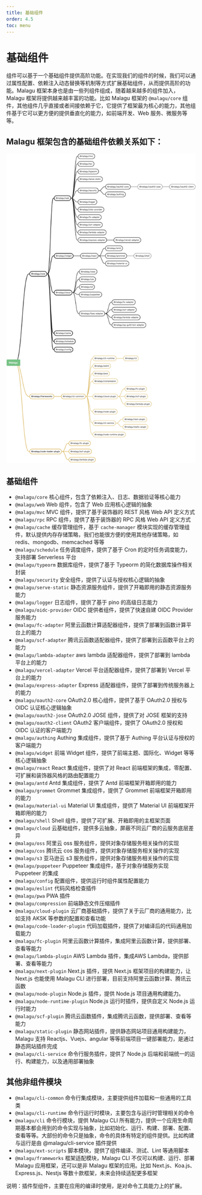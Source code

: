 ```yaml
---
title: 基础组件
order: 4.5
toc: menu
---
```


# 基础组件

组件可以基于一个基础组件提供高阶功能。在实现我们的组件的时候，我们可以通过属性配置、依赖注入动态替换等机制等方式扩展基础组件，从而提供高阶的功能。Malagu 框架本身也是由一些列组件组成，随着越来越多的组件加入，Malagu 框架将提供越来越丰富的功能。比如 Malagu 框架的 `@malagu/core` 组件，其他组件几乎直接或者间接依赖于它，它提供了框架最为核心的能力，其他组件基于它可以更方便的提供垂直化的能力，如前端开发、Web 服务、微服务等等。


## Malagu 框架包含的基础组件依赖关系如下：


![yuque_diagram](../../public/images/yuque_mind.jpeg)


## 基础组件

- `@malagu/core` 核心组件，包含了依赖注入、日志、数据验证等核心能力
- `@malagu/web` Web 组件，包含了 Web 应用核心逻辑的抽象
- `@malagu/mvc` MVC 组件，提供了基于装饰器的 REST 风格 Web API 定义方式
- `@malagu/rpc` RPC 组件，提供了基于装饰器的 RPC 风格 Web API 定义方式
- `@malagu/cache`  缓存管理组件，基于 `cache-manager` 模块实现的缓存管理组件，默认提供内存存储策略，我们也能很方便的使用其他存储策略，如 redis、mongodb、memcached 等等
- `@malagu/schedule` 任务调度组件，提供了基于 Cron 的定时任务调度能力，支持部署 Serverless 平台
- `@malagu/typeorm` 数据库组件，提供了基于 Typeorm 的简化数据库操作相关封装
- `@malagu/security` 安全组件，提供了认证与授权核心逻辑的抽象
- `@malagu/serve-static` 静态资源服务组件，提供了开箱即用的静态资源服务能力
- `@malagu/logger` 日志组件，提供了基于 pino 的高级日志能力
- `@malagu/oidc-provider` OIDC 提供者组件，提供了快速自建 OIDC Provider 服务能力
- `@malagu/fc-adapter` 阿里云函数计算适配器组件，提供了部署到函数计算平台上的能力
- `@malagu/scf-adapter` 腾讯云函数适配器组件，提供了部署到云函数平台上的能力
- `@malagu/lambda-adapter` aws lambda 适配器组件，提供了部署到 lambda 平台上的能力
- `@malagu/vercel-adapter` Vercel 平台适配器组件，提供了部署到 Vercel 平台上的能力
- `@malagu/express-adapter` Express 适配器组件，提供了部署到传统服务器上的能力
- `@malagu/oauth2-core` OAuth2.0 核心组件，提供了基于 OAuth2.0 授权与 OIDC 认证核心逻辑抽象
- `@malagu/oauth2-jose` OAuth2.0 JOSE 组件，提供了对 JOSE 框架的支持
- `@malagu/oauth2-client` OAuth2 客户端组件，提供了 OAuth2.0 授权和 OIDC 认证的客户端能力
- `@malagu/authing` Authing 集成组件，提供了基于 Authing 平台认证与授权的客户端能力
- `@malagu/widget` 前端 Widget 组件，提供了前端主题、国际化、Widget 等等核心逻辑抽象
- `@malagu/react` React 集成组件，提供了对 React 前端框架的集成，零配置、可扩展和装饰器风格的路由配置能力
- `@malagu/antd` Antd 集成组件，提供了 Antd 前端框架开箱即用的能力
- `@malagu/grommet` Grommet 集成组件，提供了 Grommet 前端框架开箱即用的能力
- `@malagu/material-ui` Material UI 集成组件，提供了 Material UI  前端框架开箱即用的能力
- `@malagu/shell` Shell 组件，提供了可扩展、开箱即用的主框架页面
- `@malagu/cloud` 云基础组件，提供多云抽象，屏蔽不同云厂商的云服务底层差异
- `@malagu/oss` 阿里云 oss 服务组件，提供对象存储服务相关操作的实现
- `@malagu/cos` 腾讯云 cos 服务组件，提供对象存储服务相关操作的实现
- `@malagu/s3` 亚马逊云 s3 服务组件，提供对象存储服务相关操作的实现
- `@malagu/puppeteer` Puppeteer 集成组件，基于对象存储服务实现 Puppeteer 的集成
- `@malagu/config` 配置组件，提供运行时组件属性配置能力
- `@malagu/eslint` 代码风格检查插件
- `@malagu/pwa` PWA 插件
- `@malagu/compression` 前端静态文件压缩插件
- `@malagu/cloud-plugin` 云厂商基础插件，提供了关于云厂商的通用能力，比如支持 AKSK 等参数的配置和查看功能
- `@malagu/code-loader-plugin` 代码加载插件，提供了对编译后的代码通用加载能力
- `@malagu/fc-plugin` 阿里云函数计算插件，集成阿里云函数计算，提供部署、查看等能力
- `@malagu/lambda-plugin` AWS Lambda 插件，集成AWS Lambda，提供部署、查看等能力
- `@malagu/next-plugin` Next.js 插件，提供 Next.js 框架项目的构建能力，让 Next.js 也能使用 Malagu CLI 进行部署，目前支持阿里云函数计算、腾讯云函数
- `@malagu/node-plugin` Node.js 插件，提供 Node.js 项目通用构建能力。
- `@malagu/node-runtime-plugin` Node.js 运行时插件，提供自定义 Node.js 运行时能力
- `@malagu/scf-plugin` 腾讯云函数插件，集成腾讯云函数，提供部署、查看等能力
- `@malagu/static-plugin` 静态网站插件，提供静态网站项目通用构建能力，Malagu 支持 Reactjs、Vuejs、angular 等等前端项目一键部署能力，是通过静态网站插件完成
- `@malagu/cli-service`  命令行服务插件，提供了 Node.js 后端和前端统一的运行、构建能力，以及通用部署抽象


## 其他非组件模块

- `@malagu/cli-common` 命令行集成模块，主要提供组件加载和一些通用的工具类
- `@malagu/cli-runtime` 命令行运行时模块，主要包含与运行时管理相关的命令
- `@malagu/cli` 命令行模块，提供 Malagu CLI 所有能力，提供一个应用生命周期基本都会用到的命令实现与抽象，比如初始化、运行、构建、部署、配置、查看等等。大部份的命令只是抽象，命令的具体有特定的组件提供。比如构建与运行是由 @malagu/cli-service 插件提供
- `@malagu/ext-scripts` 脚本模块，提供了组件编译、测试、Lint 等通用脚本
- `@malagu/frameworks` 框架适配模块，Malagu CLI 不仅可以构建、运行、部署 Malagu 应用框架，还可以是非 Malagu 框架的应用。比如 Next.js、Koa.js、Express.js、Nestjs 等数十款框架，未来会持续适配更多框架


说明：插件型组件，主要在应用的编译时使用，是对命令工具能力上的扩展。

